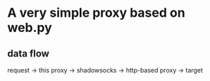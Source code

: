 # A very simple proxy based on web.py

## data flow
request -> this proxy -> shadowsocks -> http-based proxy -> target